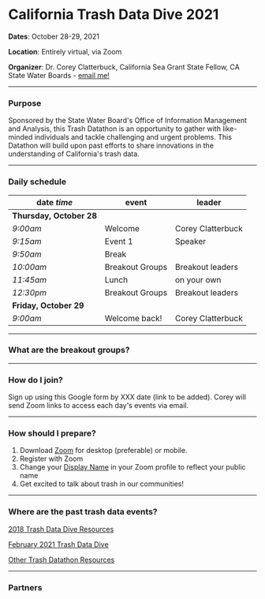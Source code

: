 # California Trash Data Dive 2021
**Dates**: October 28-29, 2021

**Location**: Entirely virtual, via Zoom

**Organizer**: Dr. Corey Clatterbuck, California Sea Grant State Fellow, CA State Water Boards - [email me!](mailto:Corey.Clatterbuck@waterboards.ca.gov)

***

### Purpose
Sponsored by the State Water Board's Office of Information Management and Analysis, this Trash Datathon is an opportunity to gather with like-minded individuals and tackle challenging and urgent problems. This Datathon will build upon past efforts to share innovations in the understanding of California's trash data.

***

### Daily schedule
date *time* | event | leader
------------|-------|-------
**Thursday, October 28**|
*9:00am* | Welcome | Corey Clatterbuck
*9:15am* | Event 1 | Speaker
*9:50am* | Break
*10:00am* | Breakout Groups | Breakout leaders
*11:45am* | Lunch | on your own
*12:30pm* | Breakout Groups | Breakout leaders
**Friday, October 29**|
*9:00am* | Welcome back! | Corey Clatterbuck

***

### What are the breakout groups?

***

### How do I join?
Sign up using this Google form by XXX date (link to be added). Corey will send Zoom links to access each day's events via email.

***

### How should I prepare?
1. Download [Zoom](https://zoom.us/) for desktop (preferable) or mobile. 
2. Register with Zoom
3. Change your [Display Name](https://support.zoom.us/hc/en-us/articles/201363203-Customizing-your-profile) in your Zoom profile to reflect your public name
4. Get excited to talk about trash in our communities!

***

### Where are the past trash data events?
[2018 Trash Data Dive Resources](https://github.com/SCCWRP/2018TrashDataDive)

[February 2021 Trash Data Dive](https://sites.google.com/sfei.org/trash/notes-from-the-field/trash-workshop)

[Other Trash Datathon Resources](https://cawaterboarddatacenter.github.io/Datathon-Resources/TrashProjects.html)

***

### Partners
